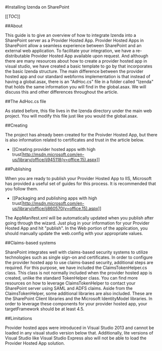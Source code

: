 #Installing Izenda on SharePoint

[[_TOC_]]

##About

This guide is to give an overview of how to integrate Izenda into a SharePoint server as a Provider Hosted App. Provider Hosted Apps in SharePoint allow a seamless experience between SharePoint and an external web application. To facilitate your integration, we have a re-distributable Provider Hosted App available upon request. And although there are many resources about how to create a provider hosted app in visual studio, we have created a basic template to go by that incorporates the basic Izenda structure. The main difference between the provider hosted app and our standard webforms implementation is that instead of having a global.asax, there is an "AdHoc.cs" file in a folder called "Izenda" that holds the same information you will find in the global.asax. We will discuss this and other differences throughout the article.

##The AdHoc.cs file

As stated before, this file lives in the Izenda directory under the main web project. You will modify this file just like you would the global.asax. 

##Creating

The project has already been created for the Proivder Hosted App, but there is also information related to certificates and trust in the article below.

* [[Creating provider hosted apps with high trust|http://msdn.microsoft.com/en-us/library/office/jj945118(v=office.15).aspx]]

##Publishing

When you are ready to publish your Provider Hosted App to IIS, Microsoft has provided a useful set of guides for this process. It is recommended that you follow them. 

* [[Packaging and publishing apps with high trust|http://msdn.microsoft.com/en-us/library/office/jj860570(v=office.15).aspx]]

The AppManifest.xml will be automatically updated when you publish after going through the wizard. Just plug in your information for your Provider Hosted App and hit "publish". In the Web portion of the application, you should manually update the web.config with your appropriate values.

##Claims-based systems

SharePoint integrates well with claims-based security systems to utilize technologies such as single sign-on and certificates. In order to configure the provider hosted app to use claims-based security, additional steps are required. For this purpose, we have included the ClaimsTokenHelper.cs class. This class is not normally included when the provider hosted app is created, unlike the standard TokenHelper class. You can find more resources on how to leverage ClaimsTokenHelper to contact your SharePoint server using SAML and ADFS claims. Aside from the ClaimsTokenHelper, some additional libraries are also included. These are the SharePoint Client libraries and the Microsoft IdentityModel libraries. In order to leverage these components for your provider hosted app, your targetFramework should be at least 4.5. 

##Limitations

Provider hosted apps were introduced in Visual Studio 2013 and cannot be loaded in any visual studio version below that. Additionally, lite versions of Visual Studio like Visual Studio Express also will not be able to load the Provider Hosted App solution. 